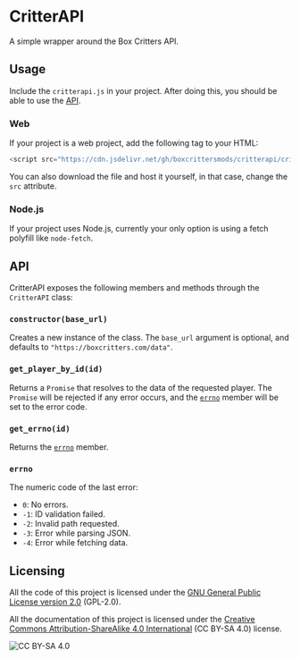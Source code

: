 # CritterAPI
A simple wrapper around the Box Critters API.

## Usage
Include the `critterapi.js` in your project. After doing this, you should be able to use the [API](#api).

### Web
If your project is a web project, add the following tag to your HTML:
```js
<script src="https://cdn.jsdelivr.net/gh/boxcrittersmods/critterapi/critterapi.min.js"></script>
```
You can also download the file and host it yourself, in that case, change the `src` attribute.

### Node.js
If your project uses Node.js, currently your only option is using a fetch polyfill like `node-fetch`.

## API
CritterAPI exposes the following members and methods through the `CritterAPI` class:

### `constructor(base_url)`
Creates a new instance of the class. The `base_url` argument is optional, and defaults to `"https://boxcritters.com/data"`.

### `get_player_by_id(id)`
Returns a `Promise` that resolves to the data of the requested player. The `Promise` will be rejected if any error occurs, and the [`errno`](#errno) member will be set to the error code.

### `get_errno(id)`
Returns the [`errno`](#errno) member.

### `errno`
The numeric code of the last error:
 + `0`: No errors.
 + `-1`: ID validation failed.
 + `-2`: Invalid path requested.
 + `-3`: Error while parsing JSON.
 + `-4`: Error while fetching data.

## Licensing
All the code of this project is licensed under the [GNU General Public License version 2.0](https://github.com/boxcrittersmods/critterapi/blob/master/LICENSE) (GPL-2.0).

All the documentation of this project is licensed under the [Creative Commons Attribution-ShareAlike 4.0 International](https://creativecommons.org/licenses/by-sa/4.0/) (CC BY-SA 4.0) license.

![CC BY-SA 4.0](https://i.creativecommons.org/l/by-sa/4.0/88x31.png)
